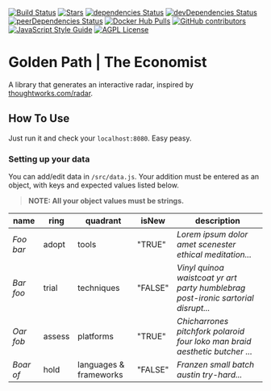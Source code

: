 [![Build Status](https://travis-ci.org/thoughtworks/build-your-own-radar.svg?branch=master)](https://travis-ci.org/thoughtworks/build-your-own-radar)
[![Stars](https://badgen.net/github/stars/thoughtworks/build-your-own-radar)](https://github.com/thoughtworks/build-your-own-radar)
[![dependencies Status](https://david-dm.org/thoughtworks/build-your-own-radar/status.svg)](https://david-dm.org/thoughtworks/build-your-own-radar)
[![devDependencies Status](https://david-dm.org/thoughtworks/build-your-own-radar/dev-status.svg)](https://david-dm.org/thoughtworks/build-your-own-radar?type=dev)
[![peerDependencies Status](https://david-dm.org/thoughtworks/build-your-own-radar/peer-status.svg)](https://david-dm.org/thoughtworks/build-your-own-radar?type=peer)
[![Docker Hub Pulls](https://img.shields.io/docker/pulls/wwwthoughtworks/build-your-own-radar.svg)](https://hub.docker.com/r/wwwthoughtworks/build-your-own-radar)
[![GitHub contributors](https://badgen.net/github/contributors/thoughtworks/build-your-own-radar?color=cyan)](https://github.com/thoughtworks/build-your-own-radar/graphs/contributors)
[![JavaScript Style Guide](https://img.shields.io/badge/code_style-standard-brightgreen.svg)](https://standardjs.com)
[![AGPL License](https://badgen.net/github/license/thoughtworks/build-your-own-radar)](https://github.com/thoughtworks/build-your-own-radar)

# Golden Path | The Economist
A library that generates an interactive radar, inspired by [thoughtworks.com/radar](http://thoughtworks.com/radar).

## How To Use

Just run it and check your `localhost:8080`. Easy peasy.

### Setting up your data

You can add/edit data in `/src/data.js`. 
Your addition must be entered as an object, with keys and expected values listed below.  
>**NOTE: All your object values must be strings.**

| name          | ring    | quadrant               | isNew   | description                                             |
|---------------|---------|------------------------|---------|---------------------------------------------------------|
| _Foo bar_       | adopt   | tools                  | "TRUE"  | _Lorem ipsum dolor amet scenester ethical meditation..._          |
| _Bar foo_       | trial   | techniques             | "FALSE" | _Vinyl quinoa waistcoat yr art party humblebrag post-ironic sartorial disrupt..._       |
| _Oar fob_       | assess  | platforms              | "TRUE"  | _Chicharrones pitchfork polaroid four loko man braid aesthetic butcher ..._   |
| _Boar of_       | hold    | languages & frameworks | "FALSE" | _Franzen small batch austin try-hard..._ |



